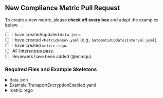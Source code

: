 ## New Compliance Metric Pull Request
To create a new metric, please **check off every box** and adapt the examples below:

- [ ] I have created/updated `data.json`.
- [ ] I have created `<MetricName>.yaml` (e.g., `AutomaticUpdatesInterval.yaml`).
- [ ] I have created `metric.rego`.
- [ ] All linters/tests pass.
- [ ] Reviewers have been added (@immqu).

### Required Files and Example Skeletons

<details>
<summary>data.json</summary>

```
{ 
    "operator": "==", 
    "target_value": true 
}
```

</details>

<details>
<summary> Example TransportEncryptionEnabled.yaml</summary>
	
The yaml file is described by metadata and configuration properties. The json schema for this file can be found [here](metric_schema.json).
A description of the properties can be found [here](README.md)

```

# ====== Metadata ======
id: TransportEncryptionEnabled
description: This rule assesses whether a [Resource] has [TransportEncryption] [p1:enabled] correctly configured.
category: TransportEncryption
version: "1.0" 
comments: Transport encryption is a standard practice to keep sensitive data confidential when it is transmitted.
# ====== Configuration ======
configuration:
  p1:
    operator: "=="
    targetValue: True

```

</details>

<details>
<summary>metric.rego</summary>

The package name must be updated to match the metric name. An example of a `Object Storage Service` resource evaluated by this metric is shown under the metric.

```
package cch.metrics.transport_encryption_enabled

import data.cch.compare
import rego.v1
import input.transportEncryption as enc

default compliant = false

default applicable = false

applicable if {
	enc
}

compliant if {
	compare(data.operator, data.target_value, enc.enabled)
}

```


<details>
<summary>Resource example</summary>

```
"objectStorageService": {
    "parentId": "ResourceGroup1",
    "name": "Storage 1",
    "httpEndpoint": {
    "url": "https://example.de/stoarage1",
    "transportEncryption": {
        "protocolVersion": 1.2,
        "enabled": true,
        "enforced": true,
        "protocol": "TLS"
    }
    },
    "transportEncryption": {
    "protocolVersion": 1.2,
    "enabled": true,
    "enforced": true,
    "protocol": "TLS"
    },
    "storageIds": [
    "fileStorage1"
    ],
    "creationTime": "2020-10-28T09:52:33.226201900Z",
    "raw": "some raw information",
    "labels": {
    "env": "prod"
    },
    "id": "storage1",
    "geoLocation": {
    "region": "westeurope"
    }
}
```
</details>
</details>
